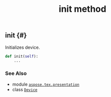 ﻿---
title: init method
second_title: Aspose.TeX for Python via .NET API References
description: 
type: docs
weight: 100
url: /python-net/aspose.tex.presentation/device/init/
is_root: false
---

## init {#}

Initializes device.



```python
def init(self):
    ...
```





### See Also
* module [`aspose.tex.presentation`](../../)
* class [`Device`](/tex/python-net/aspose.tex.presentation/device)
